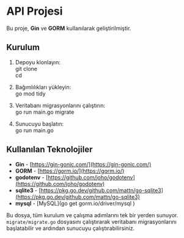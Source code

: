 # API Projesi  

Bu proje, **Gin** ve **GORM** kullanılarak geliştirilmiştir.  

## Kurulum  

1. Depoyu klonlayın:  
   git clone <repo-link>  
   cd <proje-dizini>  

2. Bağımlılıkları yükleyin:  
   go mod tidy  

3. Veritabanı migrasyonlarını çalıştırın:  
   go run main.go migrate  

4. Sunucuyu başlatın:  
   go run main.go  

## Kullanılan Teknolojiler  
- **Gin** - [https://gin-gonic.com/](https://gin-gonic.com/)  
- **GORM** - [https://gorm.io/](https://gorm.io/)  
- **godotenv** - [https://github.com/joho/godotenv](https://github.com/joho/godotenv)  
- **sqlite3** - [https://pkg.go.dev/github.com/mattn/go-sqlite3](https://pkg.go.dev/github.com/mattn/go-sqlite3)  
- **mysql** - [MySQL](go get gorm.io/driver/mysql
) 


Bu dosya, tüm kurulum ve çalışma adımlarını tek bir yerden sunuyor. `migrate/migrate.go` dosyasını çalıştırarak veritabanı migrasyonlarını başlatabilir ve ardından sunucuyu çalıştırabilirsiniz.

